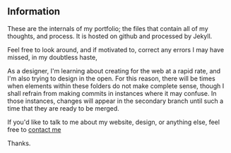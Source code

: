 ## Information

These are the internals of my portfolio; the files that contain all of my thoughts, and process. It is hosted on github and processed by Jekyll.

Feel free to look around, and if motivated to, correct any errors I may have missed, in my doubtless haste,

As a designer, I'm learning about creating for the web at a rapid rate, and I'm also trying to design in the open. For this reason, there will be times when elements within these folders do not make complete sense, though I shall refrain from making commits in instances where it may confuse. In those instances, changes will appear in the secondary branch until such a time that they are ready to be merged.

If you'd like to talk to me about my website, design, or anything else, feel free to [contact me](mailto:c.frostwr1@gmail.com)

Thanks.



